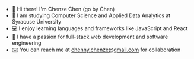 * :wave: Hi there! I'm Chenze Chen (go by Chen) <br>
* :school: I am studying Computer Science and Applied Data Analytics at Syracuse University <br>
* :computer: I enjoy learning languages and frameworks like JavaScript and React <br>
* :yellow_heart: I have a passion for full-stack web development and software engineering <br>
* :envelope: You can reach me at chenny.chenze@gmail.com for collaboration 
